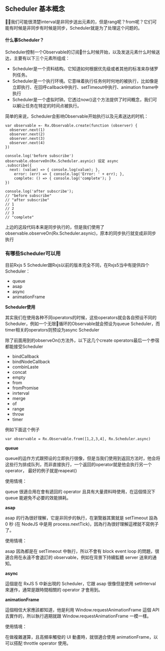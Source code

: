 ## Scheduler 基本概念

我们可能很清楚interval是非同步送出元素的，但是rang呢？from呢？它们可能有时候是非同步有时候是同步，Scheduler就是为了处理这个问题的。

#### 什么事Scheduler？

Scheduler控制一个Observable的订阅什么时候开始，以及发送元素什么时候送达，主要有以下三个元素所组成：

* Scheduler是一个资料结构。它知道如何根据优先级或者其他的标准来存储罗列任务。
* Scheduler是一个执行环境。它意味着执行任务何时何地的被执行，比如像是立即执行、在回呼callback中执行、setTimeout中执行、animation frame中执行
* Scheduler是一个虚拟时钟。它透过now()这个方法提供了时间概念，我们可以躺让任务在特定的时间点被执行。

简单的来说，Scheduler会影响Observable开始执行以及元素送达的时机：
~~~
var observable =- Rx.Observable.create(function (observer) {
  observer.next(1)
  observer.next(2)
  observer.next(3)
  observer.next(4)
})

console.log('before subscribe')
observable.observeOn(Rx.Scheduler.asynic) 设定 async
.subscribe({
  next: (value) => { console.log(value); },
    error: (err) => { console.log('Error: ' + err); },
    complete: () => { console.log('complete'); }
})

console.log('after subscribe');
// "before subscribe"
// "after subscribe"
// 1
// 2
// 3
// "complete"
~~~

上边的这段代码本来是同步执行的，但是我们使用了observable.observeOn(Rx.Scheduler.asynic)，原本的同步执行就变成非同步执行

### 有哪些Scheduler可以用
目前Rxjs 5 Scheduler跟Rxjs以前的版本完全不同，在Rxjs5当中有提供四个Scheduler：
* queue
* asap
* async
* animationFrame

**Scheduler使用**

其实我们在使用各种不同operators的时候，这些operators就会各自预设不同的Scheduler，例如一个无限循环的Observable就会预设为queue Scheduler，而timer相关的operators则预设为async Scheduler

除了前面用到的observeOn()方法外，以下这几个create operators最后一个参宿都能接受Scheduler

* bindCallback
* bindNodeCallback
* combinLaste
* concat
* empty
* from
* fromPromise
* inrterval
* merge
* of
* range
* throw
* timer

例如下面这个例子
~~~
var observable = Rx.Observable.from([1,2,3,4], Rx.Scheduler.async)
~~~

**queue**

queue的运作方式跟预设的立即执行很像，但是当我们使用到返回方法时，他会将这些行为排成队列，而非直接执行，一个返回的operator就是他会执行另一个operator， 最好的例子就是reapeat()

使用情境：

queue 很適合用在會有遞回的 operator 且具有大量資料時使用，在這個情況下 queue 能避免不必要的效能損耗。

**asap**

asap 的行為很好理解，它是非同步的執行，在瀏覽器其實就是 setTimeout 設為 0 秒 (在 NodeJS 中是用 process.nextTick)，因為行為很好理解這裡就不寫例子了。

使用情境：

asap 因為都是在 setTimeout 中執行，所以不會有 block event loop 的問題，很適合用在永遠不會退訂的 observable，例如在背景下持續監聽 server 送來的通知。

**async**

這個是在 RxJS 5 中新出現的 Scheduler，它跟 asap 很像但是使用 setInterval 來運作，通常是跟時間相關的 operator 才會用到。

**animationFrame**

這個相信大家應該都知道，他是利用 Window.requestAnimationFrame 這個 API 去實作的，所以執行週期就跟 Window.requestAnimationFrame 一模一樣。

使用情境：

在做複雜運算，且高頻率觸發的 UI 動畫時，就很適合使用 animationFrame，以可以搭配 throttle operator 使用。